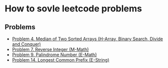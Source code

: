 # How to sovle leetcode problems

## Problems

- [Problem 4. Median of Two Sorted Arrays (H-Array, Binary Search, Divide and Conquer)](src/main/java/vn/com/leetcode/problems/p0001_p0100/s0004/README.md)
- [Problem 7. Reverse Integer (M-Math)](src/main/java/vn/com/leetcode/problems/p0001_p0100/s0007/README.md)
- [Problem 9. Palindrome Number (E-Math)](src/main/java/vn/com/leetcode/problems/p0001_p0100/s0009/README.md)
- [Problem 14. Longest Common Prefix (E-String)](src/main/java/vn/com/leetcode/problems/p0001_p0100/s0014/README.md)
